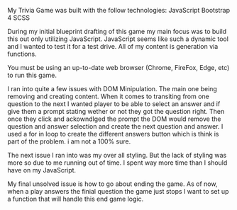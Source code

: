 My Trivia Game was built with the follow technologies:
JavaScript
Bootstrap 4
SCSS


During my initial blueprint drafting of this game my main focus was to build this out only utilizing JavaScript. JavaScript seems like such a dynamic tool and I wanted to test it for a test drive. All of my content is generation via functions. 

You must be using an up-to-date web browser (Chrome, FireFox, Edge, etc) to run this game. 

I ran into quite a few issues with DOM Minipulation. The main one being removing and creating content. When it comes to transiting from one question to the next I wanted player to be able to select an answer and if give them a prompt stating wether or not they got the question right. Then once they click and ackowndlged the prompt the DOM would remove the question and answer selection and create the next question and answer. I used a for in loop to create the different answers button which is think is part of the problem. i am not a 100% sure.

The next issue I ran into was my over all styling. But the lack of styling was more so due to me running out of time. I spent way more time than I should have on my JavaScript. 

My final unsolved issue is how to go about ending the game. As of now, when a play answers the finial question the game just stops I want to set up a function that will handle this end game logic. 
